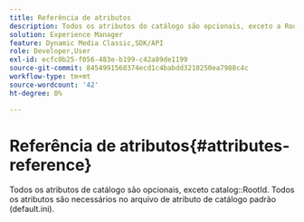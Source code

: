 ```yaml
---
title: Referência de atributos
description: Todos os atributos do catálogo são opcionais, exceto a RootId do catálogo. Todos os atributos são necessários no arquivo de atributo de catálogo padrão (default.ini).
solution: Experience Manager
feature: Dynamic Media Classic,SDK/API
role: Developer,User
exl-id: ecfc0b25-f056-483e-b199-c42a89de1199
source-git-commit: 8454991568374ecd1c4babdd3210250ea7988c4c
workflow-type: tm+mt
source-wordcount: '42'
ht-degree: 0%

---
```


# Referência de atributos{#attributes-reference}

Todos os atributos de catálogo são opcionais, exceto catalog::RootId. Todos os atributos são necessários no arquivo de atributo de catálogo padrão (default.ini).
